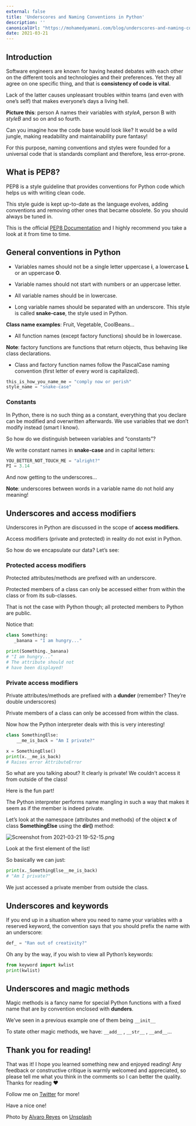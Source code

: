 ```yaml
---
external: false
title: 'Underscores and Naming Conventions in Python'
description: ''
canonicalUrl: "https://mohamedyamani.com/blog/underscores-and-naming-conventions-in-python"
date: 2021-03-21
---
```


## Introduction

Software engineers are known for having heated debates with each other on the different tools and technologies and their preferences. Yet they all agree on one specific thing, and that is **consistency of code is vital**.

Lack of the latter causes unpleasant troubles within teams (and even with one’s self) that makes everyone’s days a living hell.

**Picture this**: person A names their variables with _styleA_, person B with _styleB_ and so on and so fourth.

Can you imagine how the code base would look like? It would be a wild jungle, making readability and maintainability pure fantasy!

For this purpose, naming conventions and styles were founded for a universal code that is standards compliant and therefore, less error-prone.

## What is PEP8?

PEP8 is a style guideline that provides conventions for Python code which helps us with writing clean code.

This style guide is kept up-to-date as the language evolves, adding conventions and removing other ones that became obsolete. So you should always be tuned in.

This is the official [PEP8 Documentation](https://www.python.org/dev/peps/pep-0008/) and I highly recommend you take a look at it from time to time.

## General conventions in Python

- Variables names should not be a single letter uppercase **i**, a lowercase **L** or an uppercase **O**.

- Variable names should not start with numbers or an uppercase letter.

- All variable names should be in lowercase.

- Long variable names should be separated with an underscore. This style is called **snake-case**, the style used in Python.

**Class name examples**: Fruit, Vegetable, CoolBeans…

- All function names (except factory functions) should be in lowercase.

**Note**: factory functions are functions that return objects, thus behaving like class declarations.

- Class and factory function names follow the PascalCase naming convention (first letter of every word is capitalized).

```python
this_is_how_you_name_me = "comply now or perish"
style_name = "snake-case"
```

### Constants

In Python, there is no such thing as a constant, everything that you declare can be modified and overwritten afterwards. We use variables that we don’t modify instead (smart I know).

So how do we distinguish between variables and “constants”?

We write constant names in **snake-case** and in capital letters:

```python
YOU_BETTER_NOT_TOUCH_ME = "alright?"
PI = 3.14
```

And now getting to the underscores…

**Note**: underscores between words in a variable name do not hold any meaning!

## Underscores and access modifiers

Underscores in Python are discussed in the scope of **access modifiers**.

Access modifiers (private and protected) in reality do not exist in Python.

So how do we encapsulate our data? Let’s see:

### Protected access modifiers

Protected attributes/methods are prefixed with an underscore.

Protected members of a class can only be accessed either from within the class or from its sub-classes.

That is not the case with Python though; all protected members to Python are public.

Notice that:

```python
class Something:
   _banana = "I am hungry..."

print(Something._banana)
# "I am hungry..."
# The attribute should not
# have been displayed!
```

### Private access modifiers

Private attributes/methods are prefixed with a **dunder** (remember? They’re double underscores)

Private members of a class can only be accessed from within the class.

Now how the Python interpreter deals with this is very interesting!

```python
class SomethingElse:
    __me_is_back = "Am I private?"

x = SomethingElse()
print(x.__me_is_back)
# Raises error AttributeError
```

So what are you talking about? It clearly is private! We couldn’t access it from outside of the class!

Here is the fun part!

The Python interpreter performs name mangling in such a way that makes it seem as if the member is indeed private.

Let’s look at the namespace (attributes and methods) of the object **x** of class **SomethingElse** using the **dir()** method:

![Screenshot from 2021-03-21 19-52-15.png](https://cdn.hashnode.com/res/hashnode/image/upload/v1616364854286/gUHT-n-pEm.png)

Look at the first element of the list!

So basically we can just:

```python
print(x._SomethingElse__me_is_back)
# "Am I private?"
```

We just accessed a private member from outside the class.

## Underscores and keywords

If you end up in a situation where you need to name your variables with a reserved keyword, the convention says that you should prefix the name with an underscore:

```python
def_ = "Ran out of creativity?"
```

Oh any by the way, if you wish to view all Python’s keywords:

```python
from keyword import kwlist
print(kwlist)
```

## Underscores and magic methods

Magic methods is a fancy name for special Python functions with a fixed name that are by convention enclosed with **dunders**.

We’ve seen in a previous example one of them being `__init__`

To state other magic methods, we have: `__add__` , `__str__` , `__and__`...

## Thank you for reading!

That was it! I hope you learned something new and enjoyed reading!
Any feedback or constructive critique is warmly welcomed and appreciated, so please tell me what you think in the comments so I can better the quality. Thanks for reading ❤️

Follow me on [Twitter](https://twitter.com/yamanidev) for more!

Have a nice one!

Photo by <a href="https://unsplash.com/@alvarordesign?utm_source=unsplash&utm_medium=referral&utm_content=creditCopyText">Alvaro Reyes</a> on <a href="/s/photos/programming?utm_source=unsplash&utm_medium=referral&utm_content=creditCopyText">Unsplash</a>
